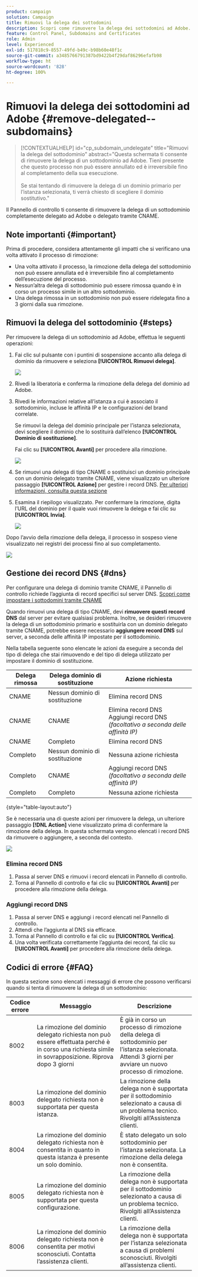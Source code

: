 ```yaml
---
product: campaign
solution: Campaign
title: Rimuovi la delega dei sottodomini
description: Scopri come rimuovere la delega dei sottodomini ad Adobe.
feature: Control Panel, Subdomains and Certificates
role: Admin
level: Experienced
exl-id: 517818c9-8557-49fd-b49c-b98b60e48f1c
source-git-commit: a3485766791387bd9422b4f29daf86296efafb98
workflow-type: ht
source-wordcount: '828'
ht-degree: 100%

---
```


# Rimuovi la delega dei sottodomini ad Adobe {#remove-delegated--subdomains}

>[!CONTEXTUALHELP]
>id="cp_subdomain_undelegate"
>title="Rimuovi la delega del sottodominio"
>abstract="Questa schermata ti consente di rimuovere la delega di un sottodominio ad Adobe. Tieni presente che questo processo non può essere annullato ed è irreversibile fino al completamento della sua esecuzione.<br><br>Se stai tentando di rimuovere la delega di un dominio primario per l’istanza selezionata, ti verrà chiesto di scegliere il dominio sostitutivo."

Il Pannello di controllo ti consente di rimuovere la delega di un sottodominio completamente delegato ad Adobe o delegato tramite CNAME.

## Note importanti {#important}

Prima di procedere, considera attentamente gli impatti che si verificano una volta attivato il processo di rimozione:

* Una volta attivato il processo, la rimozione della delega del sottodominio non può essere annullata ed è irreversibile fino al completamento dell’esecuzione del processo.
* Nessun’altra delega di sottodominio può essere rimossa quando è in corso un processo simile in un altro sottodominio.
* Una delega rimossa in un sottodominio non può essere ridelegata fino a 3 giorni dalla sua rimozione.

## Rimuovi la delega del sottodominio {#steps}

Per rimuovere la delega di un sottodominio ad Adobe, effettua le seguenti operazioni:

1. Fai clic sul pulsante con i puntini di sospensione accanto alla delega di dominio da rimuovere e seleziona **[!UICONTROL Rimuovi delega]**.

   ![](assets/undelegate-subdomain.png)

1. Rivedi la liberatoria e conferma la rimozione della delega del dominio ad Adobe.

1. Rivedi le informazioni relative all’istanza a cui è associato il sottodominio, incluse le affinità IP e le configurazioni del brand correlate.

   Se rimuovi la delega del dominio principale per l’istanza selezionata, devi scegliere il dominio che lo sostituirà dall’elenco **[!UICONTROL Dominio di sostituzione]**.

   Fai clic su **[!UICONTROL Avanti]** per procedere alla rimozione.

   ![](assets/undelegate-subdomain-details.png)

1. Se rimuovi una delega di tipo CNAME o sostituisci un dominio principale con un dominio delegato tramite CNAME, viene visualizzato un ulteriore passaggio **[!UICONTROL Azione]** per gestire i record DNS. [Per ulteriori informazioni, consulta questa sezione](#dns)

1. Esamina il riepilogo visualizzato. Per confermare la rimozione, digita l’URL del dominio per il quale vuoi rimuovere la delega e fai clic su **[!UICONTROL Invia]**.

   ![](assets/undelegate-submit.png)

Dopo l’avvio della rimozione della delega, il processo in sospeso viene visualizzato nei registri dei processi fino al suo completamento.

![](assets/undelegate-job.png)

## Gestione dei record DNS {#dns}

Per configurare una delega di dominio tramite CNAME, il Pannello di controllo richiede l’aggiunta di record specifici sul server DNS. [Scopri come impostare i sottodomini tramite CNAME](setting-up-new-subdomain.md#use-cnames)

Quando rimuovi una delega di tipo CNAME, devi **rimuovere questi record DNS** dal server per evitare qualsiasi problema. Inoltre, se desideri rimuovere la delega di un sottodominio primario e sostituirla con un dominio delegato tramite CNAME, potrebbe essere necessario **aggiungere record DNS** sul server, a seconda delle affinità IP impostate per il sottodominio.

Nella tabella seguente sono elencate le azioni da eseguire a seconda del tipo di delega che stai rimuovendo e del tipo di delega utilizzato per impostare il dominio di sostituzione.

| Delega rimossa | Delega dominio di sostituzione | Azione richiesta |
|  ---  |  ---  |  ---  |
| CNAME | Nessun dominio di sostituzione | Elimina record DNS |
| CNAME | CNAME | Elimina record DNS<br/>Aggiungi record DNS *(facoltativo a seconda delle affinità IP)* |
| CNAME | Completo | Elimina record DNS |
| Completo | Nessun dominio di sostituzione | Nessuna azione richiesta |
| Completo | CNAME | Aggiungi record DNS *(facoltativo a seconda delle affinità IP)* |
| Completo | Completo | Nessuna azione richiesta |

{style="table-layout:auto"}

Se è necessaria una di queste azioni per rimuovere la delega, un ulteriore passaggio **[!DNL Action]** viene visualizzato prima di confermare la rimozione della delega. In questa schermata vengono elencati i record DNS da rimuovere o aggiungere, a seconda del contesto.

![](assets/action-step.png)

### Elimina record DNS

1. Passa al server DNS e rimuovi i record elencati in Pannello di controllo.
1. Torna al Pannello di controllo e fai clic su **[!UICONTROL Avanti]** per procedere alla rimozione della delega.

### Aggiungi record DNS

1. Passa al server DNS e aggiungi i record elencati nel Pannello di controllo.
1. Attendi che l’aggiunta al DNS sia efficace.
1. Torna al Pannello di controllo e fai clic su **[!UICONTROL Verifica]**.
1. Una volta verificata correttamente l’aggiunta dei record, fai clic su **[!UICONTROL Avanti]** per procedere alla rimozione della delega.

## Codici di errore {#FAQ}

In questa sezione sono elencati i messaggi di errore che possono verificarsi quando si tenta di rimuovere la delega di un sottodominio:

| Codice errore | Messaggio | Descrizione |
|  ---  |  ---  |  ---  |
| 8002 | La rimozione del dominio delegato richiesta non può essere effettuata perché è in corso una richiesta simile in sovrapposizione. Riprova dopo 3 giorni | È già in corso un processo di rimozione della delega di sottodominio per l’istanza selezionata. Attendi 3 giorni per avviare un nuovo processo di rimozione. |
| 8003 | La rimozione del dominio delegato richiesta non è supportata per questa istanza. | La rimozione della delega non è supportata per il sottodominio selezionato a causa di un problema tecnico. Rivolgiti all’Assistenza clienti. |
| 8004 | La rimozione del dominio delegato richiesta non è consentita in quanto in questa istanza è presente un solo dominio. | È stato delegato un solo sottodominio per l’istanza selezionata. La rimozione della delega non è consentita. |
| 8005 | La rimozione del dominio delegato richiesta non è supportata per questa configurazione. | La rimozione della delega non è supportata per il sottodominio selezionato a causa di un problema tecnico. Rivolgiti all’Assistenza clienti. |
| 8006 | La rimozione del dominio delegato richiesta non è consentita per motivi sconosciuti. Contatta l’assistenza clienti. | La rimozione della delega non è supportata per l’istanza selezionata a causa di problemi sconosciuti. Rivolgiti all’assistenza clienti. |
